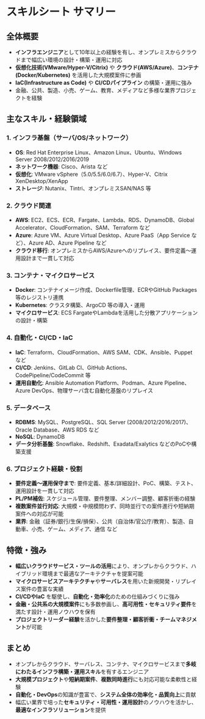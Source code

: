 # スキルシート サマリー

## 全体概要
- **インフラエンジニア**として10年以上の経験を有し、オンプレミスからクラウドまで幅広い環境の設計・構築・運用に対応  
- **仮想化技術(VMware/Hyper-V/Citrix)** や **クラウド(AWS/Azure)**、**コンテナ(Docker/Kubernetes)** を活用した大規模案件に参画  
- **IaC(Infrastructure as Code)** や **CI/CDパイプライン** の構築・運用に強み  
- 金融、公共、製造、小売、ゲーム、教育、メディアなど多様な業界プロジェクトを経験  

## 主なスキル・経験領域

### 1. インフラ基盤（サーバ/OS/ネットワーク）
- **OS**: Red Hat Enterprise Linux、Amazon Linux、Ubuntu、Windows Server 2008/2012/2016/2019  
- **ネットワーク機器**: Cisco、Arista など  
- **仮想化**: VMware vSphere（5.0/5.5/6.0/6.7）、Hyper-V、Citrix XenDesktop/XenApp  
- **ストレージ**: Nutanix、Tintri、オンプレミスSAN/NAS 等  

### 2. クラウド関連
- **AWS**: EC2、ECS、ECR、Fargate、Lambda、RDS、DynamoDB、Global Accelerator、CloudFormation、SAM、Terraform など  
- **Azure**: Azure VM、Azure Virtual Desktop、Azure PaaS（App Service など）、Azure AD、Azure Pipeline など  
- **クラウド移行**: オンプレミスからAWS/Azureへのリプレイス、要件定義～運用設計まで一貫して対応  

### 3. コンテナ・マイクロサービス
- **Docker**: コンテナイメージ作成、Dockerfile管理、ECRやGitHub Packages等のレジストリ連携  
- **Kubernetes**: クラスタ構築、ArgoCD 等の導入・運用  
- **マイクロサービス**: ECS FargateやLambdaを活用した分散アプリケーションの設計・構築  

### 4. 自動化・CI/CD・IaC
- **IaC**: Terraform、CloudFormation、AWS SAM、CDK、Ansible、Puppet など  
- **CI/CD**: Jenkins、GitLab CI、GitHub Actions、CodePipeline/CodeCommit 等  
- **運用自動化**: Ansible Automation Platform、Podman、Azure Pipeline、Azure DevOps、物理サーバ含む自動化基盤のリプレイス  

### 5. データベース
- **RDBMS**: MySQL、PostgreSQL、SQL Server (2008/2012/2016/2017)、Oracle Database、AWS RDS など  
- **NoSQL**: DynamoDB  
- **データ分析基盤**: Snowflake、Redshift、Exadata/Exalytics などのPoCや構築支援  

### 6. プロジェクト経験・役割
- **要件定義～運用保守まで**: 要件定義、基本/詳細設計、PoC、構築、テスト、運用設計を一貫して対応  
- **PL/PM補佐**: スケジュール管理、要件整理、メンバー調整、顧客折衝の経験  
- **複数案件並行対応**: 大規模・中規模問わず、同時並行での案件進行や短納期案件への対応が可能  
- **業界**: 金融（証券/銀行/生保/損保）、公共（自治体/官公庁/教育）、製造、自動車、小売、ゲーム、メディア、通信 など  

## 特徴・強み
- **幅広いクラウドサービス・ツールの活用**により、オンプレからクラウド、ハイブリッド環境まで最適なアーキテクチャを提案可能  
- **マイクロサービスアーキテクチャ**や**サーバレス**を用いた新規開発・リプレイス案件の豊富な実績  
- **CI/CDやIaC** を駆使し、**自動化・効率化**のための仕組みづくりに強み  
- **金融・公共系の大規模案件**にも多数参画し、**高可用性・セキュリティ要件**を満たす設計・運用ノウハウを保有  
- **プロジェクトリーダー経験**を活かした**要件整理・顧客折衝・チームマネジメント**が可能  

## まとめ
- オンプレからクラウド、サーバレス、コンテナ、マイクロサービスまで**多岐にわたるインフラ構築・運用スキル**を有するエンジニア  
- **大規模プロジェクト**や**短納期案件**、**複数同時進行**にも対応可能な柔軟性と経験  
- **自動化・DevOps**の知識が豊富で、**システム全体の効率化・品質向上**に貢献  
- 幅広い業界で培った**セキュリティ・可用性・運用設計**のノウハウを活かし、**最適なインフラソリューション**を提供  
